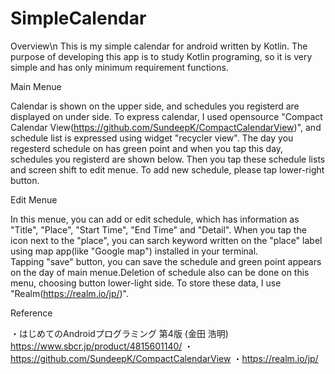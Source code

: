 # SimpleCalendar

Overview\n
This is my simple calendar for android written by Kotlin. The purpose of developing this app is to study Kotlin programing, so it is very simple and has only minimum requirement functions.

Main Menue

Calendar is shown on the upper side, and schedules you registerd are displayed on under side. To express calendar, I used opensource "Compact Calendar View(https://github.com/SundeepK/CompactCalendarView)", and schedule list is expressed using widget "recycler view".
The day you regesterd schedule on has green point and when you tap this day, schedules you registerd are shown below. Then you tap these schedule lists and screen shift to edit menue. To add new schedule, please tap lower-right button.


Edit Menue


In this menue, you can add or edit schedule, which has information as "Title", "Place", "Start Time", "End Time" and "Detail". When you tap the icon next to the "place", you can sarch keyword written on the "place" label using map app(like "Google map") installed in your terminal.  
Tapping "save" button, you can save the schedule and green point appears on the day of main menue.Deletion of schedule also can be done on this menu, choosing button lower-light side. To store these data, I use "Realm(https://realm.io/jp/)".

Reference

・はじめてのAndroidプログラミング 第4版 (金田 浩明) https://www.sbcr.jp/product/4815601140/
・https://github.com/SundeepK/CompactCalendarView
・https://realm.io/jp/
